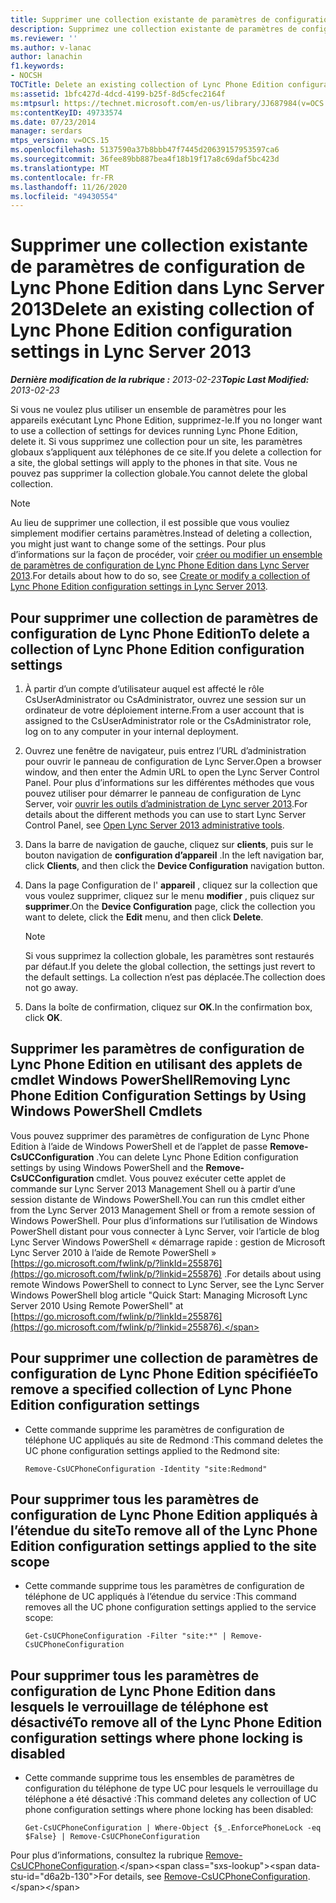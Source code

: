 ```yaml
---
title: Supprimer une collection existante de paramètres de configuration de Lync Phone Edition
description: Supprimez une collection existante de paramètres de configuration de Lync Phone Edition.
ms.reviewer: ''
ms.author: v-lanac
author: lanachin
f1.keywords:
- NOCSH
TOCTitle: Delete an existing collection of Lync Phone Edition configuration settings
ms:assetid: 1bfc427d-4dcd-4199-b25f-8d5cfec2164f
ms:mtpsurl: https://technet.microsoft.com/en-us/library/JJ687984(v=OCS.15)
ms:contentKeyID: 49733574
ms.date: 07/23/2014
manager: serdars
mtps_version: v=OCS.15
ms.openlocfilehash: 5137590a37b8bbb47f7445d20639157953597ca6
ms.sourcegitcommit: 36fee89bb887bea4f18b19f17a8c69daf5bc423d
ms.translationtype: MT
ms.contentlocale: fr-FR
ms.lasthandoff: 11/26/2020
ms.locfileid: "49430554"
---
```

# <a name="delete-an-existing-collection-of-lync-phone-edition-configuration-settings-in-lync-server-2013"></a><span data-ttu-id="d6a2b-103">Supprimer une collection existante de paramètres de configuration de Lync Phone Edition dans Lync Server 2013</span><span class="sxs-lookup"><span data-stu-id="d6a2b-103">Delete an existing collection of Lync Phone Edition configuration settings in Lync Server 2013</span></span>

<div data-xmlns="http://www.w3.org/1999/xhtml">

<div class="topic" data-xmlns="http://www.w3.org/1999/xhtml" data-msxsl="urn:schemas-microsoft-com:xslt" data-cs="https://msdn.microsoft.com/">

<div data-asp="https://msdn2.microsoft.com/asp">



</div>

<div id="mainSection">

<div id="mainBody"><span data-ttu-id="d6a2b-104">

<span> </span></span><span class="sxs-lookup"><span data-stu-id="d6a2b-104">

<span> </span></span></span>

<span data-ttu-id="d6a2b-105">_**Dernière modification de la rubrique :** 2013-02-23_</span><span class="sxs-lookup"><span data-stu-id="d6a2b-105">_**Topic Last Modified:** 2013-02-23_</span></span>

<span data-ttu-id="d6a2b-106">Si vous ne voulez plus utiliser un ensemble de paramètres pour les appareils exécutant Lync Phone Edition, supprimez-le.</span><span class="sxs-lookup"><span data-stu-id="d6a2b-106">If you no longer want to use a collection of settings for devices running Lync Phone Edition, delete it.</span></span> <span data-ttu-id="d6a2b-107">Si vous supprimez une collection pour un site, les paramètres globaux s’appliquent aux téléphones de ce site.</span><span class="sxs-lookup"><span data-stu-id="d6a2b-107">If you delete a collection for a site, the global settings will apply to the phones in that site.</span></span> <span data-ttu-id="d6a2b-108">Vous ne pouvez pas supprimer la collection globale.</span><span class="sxs-lookup"><span data-stu-id="d6a2b-108">You cannot delete the global collection.</span></span>

<div>


> [!NOTE]
> <span data-ttu-id="d6a2b-109">Au lieu de supprimer une collection, il est possible que vous vouliez simplement modifier certains paramètres.</span><span class="sxs-lookup"><span data-stu-id="d6a2b-109">Instead of deleting a collection, you might just want to change some of the settings.</span></span> <span data-ttu-id="d6a2b-110">Pour plus d’informations sur la façon de procéder, voir <A href="lync-server-2013-create-or-modify-a-collection-of-lync-phone-edition-configuration-settings.md">créer ou modifier un ensemble de paramètres de configuration de Lync Phone Edition dans Lync Server 2013</A>.</span><span class="sxs-lookup"><span data-stu-id="d6a2b-110">For details about how to do so, see <A href="lync-server-2013-create-or-modify-a-collection-of-lync-phone-edition-configuration-settings.md">Create or modify a collection of Lync Phone Edition configuration settings in Lync Server 2013</A>.</span></span>



</div>

<div>

## <a name="to-delete-a-collection-of-lync-phone-edition-configuration-settings"></a><span data-ttu-id="d6a2b-111">Pour supprimer une collection de paramètres de configuration de Lync Phone Edition</span><span class="sxs-lookup"><span data-stu-id="d6a2b-111">To delete a collection of Lync Phone Edition configuration settings</span></span>

1.  <span data-ttu-id="d6a2b-112">À partir d’un compte d’utilisateur auquel est affecté le rôle CsUserAdministrator ou CsAdministrator, ouvrez une session sur un ordinateur de votre déploiement interne.</span><span class="sxs-lookup"><span data-stu-id="d6a2b-112">From a user account that is assigned to the CsUserAdministrator role or the CsAdministrator role, log on to any computer in your internal deployment.</span></span>

2.  <span data-ttu-id="d6a2b-113">Ouvrez une fenêtre de navigateur, puis entrez l’URL d’administration pour ouvrir le panneau de configuration de Lync Server.</span><span class="sxs-lookup"><span data-stu-id="d6a2b-113">Open a browser window, and then enter the Admin URL to open the Lync Server Control Panel.</span></span> <span data-ttu-id="d6a2b-114">Pour plus d’informations sur les différentes méthodes que vous pouvez utiliser pour démarrer le panneau de configuration de Lync Server, voir [ouvrir les outils d’administration de Lync server 2013](lync-server-2013-open-lync-server-administrative-tools.md).</span><span class="sxs-lookup"><span data-stu-id="d6a2b-114">For details about the different methods you can use to start Lync Server Control Panel, see [Open Lync Server 2013 administrative tools](lync-server-2013-open-lync-server-administrative-tools.md).</span></span>

3.  <span data-ttu-id="d6a2b-115">Dans la barre de navigation de gauche, cliquez sur **clients**, puis sur le bouton navigation de **configuration d’appareil** .</span><span class="sxs-lookup"><span data-stu-id="d6a2b-115">In the left navigation bar, click **Clients**, and then click the **Device Configuration** navigation button.</span></span>

4.  <span data-ttu-id="d6a2b-116">Dans la page Configuration de l' **appareil** , cliquez sur la collection que vous voulez supprimer, cliquez sur le menu **modifier** , puis cliquez sur **supprimer**.</span><span class="sxs-lookup"><span data-stu-id="d6a2b-116">On the **Device Configuration** page, click the collection you want to delete, click the **Edit** menu, and then click **Delete**.</span></span>
    
    <div>
    

    > [!NOTE]
    > <span data-ttu-id="d6a2b-117">Si vous supprimez la collection globale, les paramètres sont restaurés par défaut.</span><span class="sxs-lookup"><span data-stu-id="d6a2b-117">If you delete the global collection, the settings just revert to the default settings.</span></span> <span data-ttu-id="d6a2b-118">La collection n’est pas déplacée.</span><span class="sxs-lookup"><span data-stu-id="d6a2b-118">The collection does not go away.</span></span>

    
    </div>

5.  <span data-ttu-id="d6a2b-119">Dans la boîte de confirmation, cliquez sur **OK**.</span><span class="sxs-lookup"><span data-stu-id="d6a2b-119">In the confirmation box, click **OK**.</span></span>

</div>

<div>

## <a name="removing-lync-phone-edition-configuration-settings-by-using-windows-powershell-cmdlets"></a><span data-ttu-id="d6a2b-120">Supprimer les paramètres de configuration de Lync Phone Edition en utilisant des applets de cmdlet Windows PowerShell</span><span class="sxs-lookup"><span data-stu-id="d6a2b-120">Removing Lync Phone Edition Configuration Settings by Using Windows PowerShell Cmdlets</span></span>

<span data-ttu-id="d6a2b-121">Vous pouvez supprimer des paramètres de configuration de Lync Phone Edition à l’aide de Windows PowerShell et de l’applet de passe **Remove-CsUCConfiguration** .</span><span class="sxs-lookup"><span data-stu-id="d6a2b-121">You can delete Lync Phone Edition configuration settings by using Windows PowerShell and the **Remove-CsUCConfiguration** cmdlet.</span></span> <span data-ttu-id="d6a2b-122">Vous pouvez exécuter cette applet de commande sur Lync Server 2013 Management Shell ou à partir d’une session distante de Windows PowerShell.</span><span class="sxs-lookup"><span data-stu-id="d6a2b-122">You can run this cmdlet either from the Lync Server 2013 Management Shell or from a remote session of Windows PowerShell.</span></span> <span data-ttu-id="d6a2b-123">Pour plus d’informations sur l’utilisation de Windows PowerShell distant pour vous connecter à Lync Server, voir l’article de blog Lync Server Windows PowerShell « démarrage rapide : gestion de Microsoft Lync Server 2010 à l’aide de Remote PowerShell » [https://go.microsoft.com/fwlink/p/?linkId=255876](https://go.microsoft.com/fwlink/p/?linkid=255876) .</span><span class="sxs-lookup"><span data-stu-id="d6a2b-123">For details about using remote Windows PowerShell to connect to Lync Server, see the Lync Server Windows PowerShell blog article "Quick Start: Managing Microsoft Lync Server 2010 Using Remote PowerShell" at [https://go.microsoft.com/fwlink/p/?linkId=255876](https://go.microsoft.com/fwlink/p/?linkid=255876).</span></span>

<div>

## <a name="to-remove-a-specified-collection-of-lync-phone-edition-configuration-settings"></a><span data-ttu-id="d6a2b-124">Pour supprimer une collection de paramètres de configuration de Lync Phone Edition spécifiée</span><span class="sxs-lookup"><span data-stu-id="d6a2b-124">To remove a specified collection of Lync Phone Edition configuration settings</span></span>

  - <span data-ttu-id="d6a2b-125">Cette commande supprime les paramètres de configuration de téléphone UC appliqués au site de Redmond :</span><span class="sxs-lookup"><span data-stu-id="d6a2b-125">This command deletes the UC phone configuration settings applied to the Redmond site:</span></span>
    
        Remove-CsUCPhoneConfiguration -Identity "site:Redmond"

</div>

<div>

## <a name="to-remove-all-of-the-lync-phone-edition-configuration-settings-applied-to-the-site-scope"></a><span data-ttu-id="d6a2b-126">Pour supprimer tous les paramètres de configuration de Lync Phone Edition appliqués à l’étendue du site</span><span class="sxs-lookup"><span data-stu-id="d6a2b-126">To remove all of the Lync Phone Edition configuration settings applied to the site scope</span></span>

  - <span data-ttu-id="d6a2b-127">Cette commande supprime tous les paramètres de configuration de téléphone de UC appliqués à l’étendue du service :</span><span class="sxs-lookup"><span data-stu-id="d6a2b-127">This command removes all the UC phone configuration settings applied to the service scope:</span></span>
    
        Get-CsUCPhoneConfiguration -Filter "site:*" | Remove-CsUCPhoneConfiguration

</div>

<div>

## <a name="to-remove-all-of-the-lync-phone-edition-configuration-settings-where-phone-locking-is-disabled"></a><span data-ttu-id="d6a2b-128">Pour supprimer tous les paramètres de configuration de Lync Phone Edition dans lesquels le verrouillage de téléphone est désactivé</span><span class="sxs-lookup"><span data-stu-id="d6a2b-128">To remove all of the Lync Phone Edition configuration settings where phone locking is disabled</span></span>

  - <span data-ttu-id="d6a2b-129">Cette commande supprime tous les ensembles de paramètres de configuration du téléphone de type UC pour lesquels le verrouillage du téléphone a été désactivé :</span><span class="sxs-lookup"><span data-stu-id="d6a2b-129">This command deletes any collection of UC phone configuration settings where phone locking has been disabled:</span></span>
    
        Get-CsUCPhoneConfiguration | Where-Object {$_.EnforcePhoneLock -eq $False} | Remove-CsUCPhoneConfiguration

</div>

<span data-ttu-id="d6a2b-130">Pour plus d’informations, consultez la rubrique [Remove-CsUCPhoneConfiguration](https://technet.microsoft.com/library/Gg398249(v=OCS.15)).</span><span class="sxs-lookup"><span data-stu-id="d6a2b-130">For details, see [Remove-CsUCPhoneConfiguration](https://technet.microsoft.com/library/Gg398249(v=OCS.15)).</span></span>

<span data-ttu-id="d6a2b-131"></div>

</div>

<span> </span>

</div>

</div>

</span><span class="sxs-lookup"><span data-stu-id="d6a2b-131"></div>

</div>

<span> </span>

</div>

</div>

</span></span></div>

